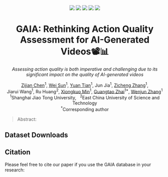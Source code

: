 <div align="center">
<div>
<a href="https://github.com/zijianchen98/GAIA"><img src="https://visitor-badge.laobi.icu/badge?page_id=zijianchen98/GAIA"/></a>
    <a href="https://github.com/zijianchen98/GAIA"><img src="https://img.shields.io/github/stars/zijianchen98/GAIA"/></a>
    <a href="http://arxiv.org"><img src="https://img.shields.io/badge/Arxiv-xxxx-red"/></a>
    <a href="https://github.com/zijianchen98/GAIA"><img src="https://img.shields.io/badge/Database-To be Released-green"></a>
    <a href="https://github.com/zijianchen98/GAIA"><img src="https://img.shields.io/badge/Awesome-GAIA-orange"/></a>
</div>

<h1>GAIA: Rethinking Action Quality Assessment for AI-Generated Videos📽️📊</h1>

<!-- <p><img src="image.png" alt="" width="60" height="80"></p> 
🕺🤞😀
-->

_Assessing action quality is both imperative and challenging due to its significant
impact on the quality of AI-generated videos_

<div>
    <a href="https://scholar.google.com.hk/citations?hl=zh-CN&user=NSR4UkMAAAAJ" target="_blank">Zijian Chen</a><sup>1</sup>,
    <a href="https://scholar.google.com.hk/citations?hl=zh-CN&user=nDlEBJ8AAAAJ" target="_blank">Wei Sun</a><sup>1</sup>,
    <a href="https://scholar.google.com.hk/citations?hl=zh-CN&user=Kzd0qtsAAAAJ" target="_blank">Yuan Tian</a><sup>1</sup>,
    <a>Jun Jia</a><sup>1</sup>,
    <a href="https://scholar.google.com.hk/citations?hl=zh-CN&user=QICTEckAAAAJ" target="_blank">Zicheng Zhang</a><sup>1</sup>, <br>
    <a>Jiarui Wang</a><sup>1</sup>,
    <a>Ru Huang</a><sup>2</sup>,
    <a href="https://scholar.google.com.hk/citations?hl=zh-CN&user=91sjuWIAAAAJ" target="_blank">Xiongkuo Min</a><sup>1</sup>,
    <a href="https://scholar.google.com.hk/citations?hl=zh-CN&user=E6zbSYgAAAAJ" target="_blank">Guangtao Zhai</a><sup>1*</sup>,
    <a href="https://ee.sjtu.edu.cn/FacultyDetail.aspx?id=14&infoid=66&flag=66" target="_blank">Wenjun Zhang</a><sup>1</sup>
</div>

<div>
  <sup>1</sup>Shanghai Jiao Tong University,&nbsp&nbsp <sup>2</sup>East China University of Science and Technology
</div>   

<div>
<sup>*</sup>Corresponding author
</div>


</div>

> Abstract:


## Dataset Downloads



## Citation
Please feel free to cite our paper if you use the GAIA database in your research:
```


```
